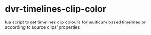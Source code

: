# dvr-timelines-clip-color
lua script to set timelines clip colours for multicam based timelines or according to source clips' properties
